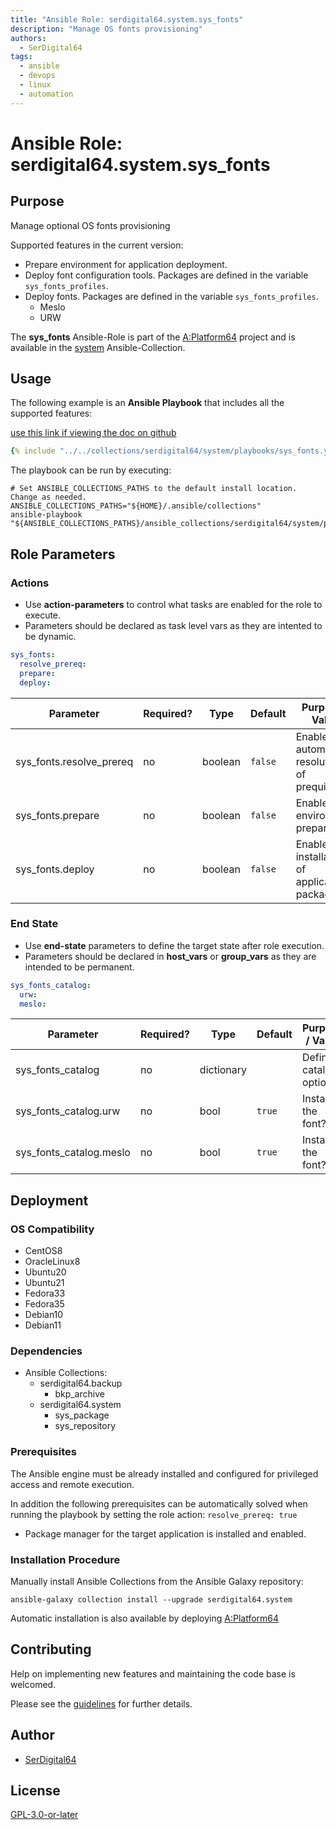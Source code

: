 ```yaml
---
title: "Ansible Role: serdigital64.system.sys_fonts"
description: "Manage OS fonts provisioning"
authors:
  - SerDigital64
tags:
  - ansible
  - devops
  - linux
  - automation
---
```


# Ansible Role: serdigital64.system.sys_fonts

## Purpose

Manage optional OS fonts provisioning

Supported features in the current version:

- Prepare environment for application deployment.
- Deploy font configuration tools. Packages are defined in the variable `sys_fonts_profiles`.
- Deploy fonts. Packages are defined in the variable `sys_fonts_profiles`.
  - Meslo
  - URW

The **sys_fonts** Ansible-Role is part of the [A:Platform64](https://github.com/serdigital64/aplatform64) project and is available in the [system](https://aplatform64.readthedocs.io/en/latest/collections/system) Ansible-Collection.

## Usage

The following example is an **Ansible Playbook** that includes all the supported features:

[use this link if viewing the doc on github](https://github.com/aplatform64/system/blob/main/playbooks/sys_fonts.yml)

```yaml
{% include "../../collections/serdigital64/system/playbooks/sys_fonts.yml" %}
```

The playbook can be run by executing:

```shell
# Set ANSIBLE_COLLECTIONS_PATHS to the default install location. Change as needed.
ANSIBLE_COLLECTIONS_PATHS="${HOME}/.ansible/collections"
ansible-playbook "${ANSIBLE_COLLECTIONS_PATHS}/ansible_collections/serdigital64/system/playbooks/sys_fonts.yml"
```

## Role Parameters

### Actions

- Use **action-parameters** to control what tasks are enabled for the role to execute.
- Parameters should be declared as task level vars as they are intented to be dynamic.

```yaml
sys_fonts:
  resolve_prereq:
  prepare:
  deploy:
```

| Parameter                | Required? | Type    | Default | Purpose / Value                               |
| ------------------------ | --------- | ------- | ------- | --------------------------------------------- |
| sys_fonts.resolve_prereq | no        | boolean | `false` | Enable automatic resolution of prequisites    |
| sys_fonts.prepare        | no        | boolean | `false` | Enable environment preparation                |
| sys_fonts.deploy         | no        | boolean | `false` | Enable installation of application packages   |

### End State

- Use **end-state** parameters to define the target state after role execution.
- Parameters should be declared in **host_vars** or **group_vars** as they are intended to be permanent.

```yaml
sys_fonts_catalog:
  urw:
  meslo:
```

| Parameter               | Required? | Type       | Default | Purpose / Value        |
| ----------------------- | --------- | ---------- | ------- | ---------------------- |
| sys_fonts_catalog       | no        | dictionary |         | Define catalog options |
| sys_fonts_catalog.urw   | no        | bool       | `true`  | Install the font?      |
| sys_fonts_catalog.meslo | no        | bool       | `true`  | Install the font?      |

## Deployment

### OS Compatibility

- CentOS8
- OracleLinux8
- Ubuntu20
- Ubuntu21
- Fedora33
- Fedora35
- Debian10
- Debian11

### Dependencies

- Ansible Collections:
  - serdigital64.backup
    - bkp_archive
  - serdigital64.system
    - sys_package
    - sys_repository

### Prerequisites

The Ansible engine must be already installed and configured for privileged access and remote execution.

In addition the following prerequisites can be automatically solved when running the playbook by setting the role action: `resolve_prereq: true`

- Package manager for the target application is installed and enabled.

### Installation Procedure

Manually install Ansible Collections from the Ansible Galaxy repository:

```shell
ansible-galaxy collection install --upgrade serdigital64.system
```

Automatic installation is also available by deploying [A:Platform64](https://aplatform64.readthedocs.io/en/latest/#deployment)

## Contributing

Help on implementing new features and maintaining the code base is welcomed.

Please see the [guidelines](https://aplatform64.readthedocs.io/en/latest/contributing/CONTRIBUTING) for further details.

## Author

- [SerDigital64](https://serdigital64.github.io/)

## License

[GPL-3.0-or-later](https://www.gnu.org/licenses/gpl-3.0.txt)
